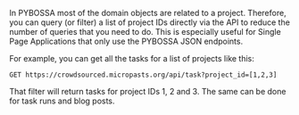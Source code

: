 In PYBOSSA most of the domain objects are related to a project.
Therefore, you can query (or filter) a list of project IDs directly via
the API to reduce the number of queries that you need to do. This is
especially useful for Single Page Applications that only use the PYBOSSA JSON endpoints.

For example, you can get all the tasks for a list of projects like this:

    GET https://crowdsourced.micropasts.org/api/task?project_id=[1,2,3]

That filter will return tasks for project IDs 1, 2 and 3. The same can
be done for task runs and blog posts.


